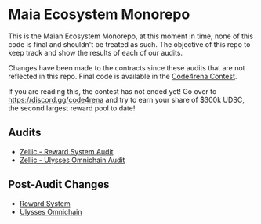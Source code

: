 # Maia Ecosystem Monorepo

This is the Maian Ecosystem Monorepo, at this moment in time, none of this code is final and shouldn't be treated as such. The objective of this repo to keep track and show the results of each of our audits.

Changes have been made to the contracts since these audits that are not reflected in this repo. Final code is available in the [Code4rena Contest](https://github.com/code-423n4/2023-05-maia).

If you are reading this, the contest has not ended yet! Go over to https://discord.gg/code4rena and try to earn your share of $300k UDSC, the second largest reward pool to date!

## Audits

- [Zellic - Reward System Audit](https://github.com/Maia-DAO/maia-ecosystem-monorepo/tree/1-audit)
- [Zellic - Ulysses Omnichain Audit](https://github.com/Maia-DAO/maia-ecosystem-monorepo/tree/2-audit)

## Post-Audit Changes

- [Reward System](https://github.com/Maia-DAO/maia-ecosystem-monorepo/tree/1-audit-post-revision-updates)
- [Ulysses Omnichain](https://github.com/Maia-DAO/maia-ecosystem-monorepo/tree/2-audit-post-revision-updates)